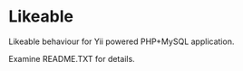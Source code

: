 Likeable
========

Likeable behaviour for Yii powered PHP+MySQL application.

Examine README.TXT for details.